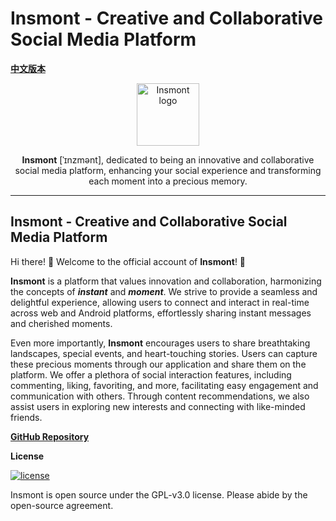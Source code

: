 # Insmont - Creative and Collaborative Social Media Platform

**[中文版本](README.md)**

<p align="center">
    <a href="https://insmont.org.cn" target="_blank" rel="noopener noreferrer">
        <img width="100" src="https://insmont.org.cn/insmont_version_1.svg" alt="Insmont logo" />
    </a>
</p>

<p align="center"><b>Insmont</b> [ˈɪnzmənt], dedicated to being an innovative and collaborative social media platform, enhancing your social experience and transforming each moment into a precious memory. </p>

---

## Insmont - Creative and Collaborative Social Media Platform

Hi there! :wave: Welcome to the official account of **Insmont**! :tada:

**Insmont** is a platform that values innovation and collaboration, harmonizing the concepts of ***instant*** and ***moment***. We strive to provide a seamless and delightful experience, allowing users to connect and interact in real-time across web and Android platforms, effortlessly sharing instant messages and cherished moments.

Even more importantly, **Insmont** encourages users to share breathtaking landscapes, special events, and heart-touching stories. Users can capture these precious moments through our application and share them on the platform. We offer a plethora of social interaction features, including commenting, liking, favoriting, and more, facilitating easy engagement and communication with others. Through content recommendations, we also assist users in exploring new interests and connecting with like-minded friends.

**[GitHub Repository](https://github.com/Insmont/insmont-server)**

**License**

[![license](https://img.shields.io/badge/license-GPL--3.0-da282a)](https://github.com/Insmont/insmont-server/blob/main/LICENSE)

Insmont is open source under the GPL-v3.0 license. Please abide by the open-source agreement.
